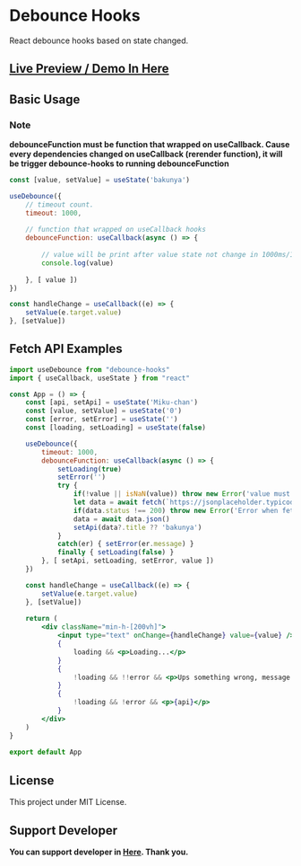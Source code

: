 # Debounce Hooks
React debounce hooks based on state changed.

## [Live Preview / Demo In Here](https://bakunya-debounce-hooks.netlify.app)


## Basic Usage

### Note
**debounceFunction must be function that wrapped on useCallback. Cause every dependencies changed on useCallback (rerender function), it will be trigger debounce-hooks to running debounceFunction**

```jsx
const [value, setValue] = useState('bakunya')

useDebounce({
    // timeout count.
    timeout: 1000,
    
    // function that wrapped on useCallback hooks
    debounceFunction: useCallback(async () => {
    
        // value will be print after value state not change in 1000ms/1s
        console.log(value)
        
    }, [ value ])
})

const handleChange = useCallback((e) => {
    setValue(e.target.value)
}, [setValue])
```

## Fetch API Examples

```jsx
import useDebounce from "debounce-hooks"
import { useCallback, useState } from "react"

const App = () => {
    const [api, setApi] = useState('Miku-chan')
    const [value, setValue] = useState('0')
    const [error, setError] = useState('')
    const [loading, setLoading] = useState(false)

    useDebounce({
        timeout: 1000,
        debounceFunction: useCallback(async () => {
            setLoading(true)
            setError('')
            try {
                if(!value || isNaN(value)) throw new Error('value must be number')
                let data = await fetch(`https://jsonplaceholder.typicode.com/posts/${value}`)
                if(data.status !== 200) throw new Error('Error when fetch request')
                data = await data.json()
                setApi(data?.title ?? 'bakunya')
            } 
            catch(er) { setError(er.message) }
            finally { setLoading(false) }
        }, [ setApi, setLoading, setError, value ])
    })

    const handleChange = useCallback((e) => {
        setValue(e.target.value)
    }, [setValue])
    
    return (
        <div className="min-h-[200vh]">
            <input type="text" onChange={handleChange} value={value} />
            {
                loading && <p>Loading...</p>
            }
            {
                !loading && !!error && <p>Ups something wrong, message: {error}</p>
            }
            {
                !loading && !error && <p>{api}</p>
            }
        </div>
    )
}
  
export default App
```

## License
This project under MIT License.

## Support Developer
**You can support developer in [Here](https://trakteer.id/bakunya/tip). Thank you.**
